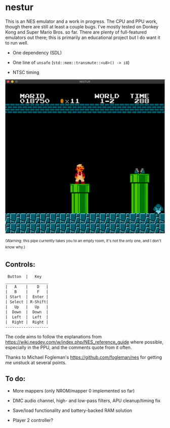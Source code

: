 # nestur

This is an NES emulator and a work in progress. The CPU and PPU work, though there are still at least a couple bugs. I've mostly tested on Donkey Kong and Super Mario Bros. so far. There are plenty of full-featured emulators out there; this is primarily an educational project but I do want it to run well.

- One dependency (SDL)

- One line of `unsafe` (`std::mem::transmute::<u8>() -> i8`)

- NTSC timing

<img src="pics/smb.png" width=600>

<sup>(Warning: this pipe currently takes you to an empty room, it's not the only one, and I don't know why.)</sup>

## Controls:
```
 Button  |   Key
___________________
|   A    |    D   |
|   B    |    F   |
| Start  |  Enter |
| Select | R-Shift|
|   Up   |   Up   |
|  Down  |  Down  |
|  Left  |  Left  |
|  Right |  Right |
-------------------
```
The code aims to follow the explanations from https://wiki.nesdev.com/w/index.php/NES_reference_guide where possible, especially in the PPU, and the comments quote from it often.

Thanks to Michael Fogleman's https://github.com/fogleman/nes for getting me unstuck at several points.

## To do:

- More mappers (only NROM/mapper 0 implemented so far)

- DMC audio channel, high- and low-pass filters, APU cleanup/timing fix

- Save/load functionality and battery-backed RAM solution

- Player 2 controller?
